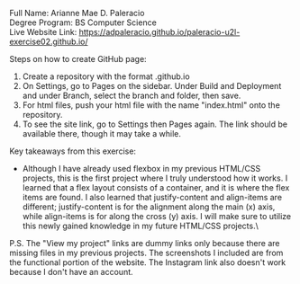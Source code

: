 Full Name: Arianne Mae D. Paleracio\
Degree Program: BS Computer Science\
Live Website Link: https://adpaleracio.github.io/paleracio-u2l-exercise02.github.io/

Steps on how to create GitHub page:
1. Create a repository with the format <filename>.github.io
2. On Settings, go to Pages on the sidebar. Under Build and Deployment and under Branch, select the branch and folder, then save.
3. For html files, push your html file with the name "index.html" onto the repository.
4. To see the site link, go to Settings then Pages again. The link should be available there, though it may take a while.

Key takeaways from this exercise:
- Although I have already used flexbox in my previous HTML/CSS projects, this is the first project where I truly understood how it works. I learned that a flex layout consists of a container, and it is where the flex items are found. I also learned that justify-content and align-items are different; justify-content is for the alignment along the main (x) axis, while align-items is for along the cross (y) axis. I will make sure to utilize this newly gained knowledge in my future HTML/CSS projects.\


P.S. The "View my project" links are dummy links only because there are missing files in my previous projects. The screenshots I included are from the functional portion of the website. The Instagram link also doesn't work because I don't have an account.
